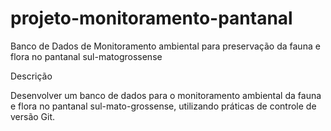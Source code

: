 # projeto-monitoramento-pantanal
Banco de Dados de Monitoramento ambiental para preservação da fauna e flora no pantanal sul-matogrossense


Descrição

Desenvolver um banco de dados para o monitoramento ambiental da fauna e flora no pantanal sul-mato-grossense, utilizando práticas de controle de versão Git. 

